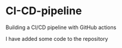 # CI-CD-pipeline
Building a CI/CD pipeline with GitHub actions

I have added some code to the repository
